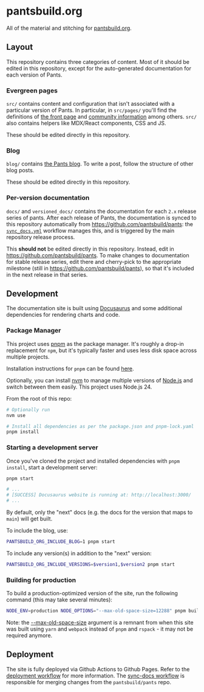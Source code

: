# pantsbuild.org

All of the material and stitching for [pantsbuild.org](https://www.pantsbuild.org).

## Layout

This repository contains three categories of content. Most of it should be edited in this repository, except for the auto-generated documentation for each version of Pants.

### Evergreen pages

`src/` contains content and configuration that isn't associated with a particular version of Pants. In particular, in `src/pages/` you'll find the definitions of [the front page](https://www.pantsbuild.org) and [community information](https://www.pantsbuild.org/community/getting-help) among others. `src/` also contains helpers like MDX/React components, CSS and JS.

These should be edited directly in this repository.

### Blog

`blog/` contains [the Pants blog](https://www.pantsbuild.org/blog). To write a post, follow the structure of other blog posts.

These should be edited directly in this repository.

### Per-version documentation

`docs/` and `versioned_docs/` contains the documentation for each `2.x` release series of pants. After each release of Pants, the documentation is synced to this repository automatically from https://github.com/pantsbuild/pants: the [`sync_docs.yml`](.github/workflows/sync_docs.yml) workflow manages this, and is triggered by the main repository release process.

This **should not** be edited directly in this repository. Instead, edit in <https://github.com/pantsbuild/pants>. To make changes to documentation for stable release series, edit there and cherry-pick to the appropriate milestone (still in <https://github.com/pantsbuild/pants>), so that it's included in the next release in that series.

## Development

The documentation site is built using [Docusaurus](https://docusaurus.io) and some additional dependencies for rendering charts and code.

### Package Manager

This project uses [pnpm](https://pnpm.io) as the package manager. It's roughly a drop-in replacement for `npm`, but it's typically faster and uses less disk space across multiple projects.

Installation instructions for `pnpm` can be found [here](https://pnpm.io/installation).

Optionally, you can install [nvm](https://github.com/nvm-sh/nvm) to manage multiple versions of [Node.js](https://nodejs.org) and switch between them easily. This project uses Node.js 24.

From the root of this repo:

```bash
# Optionally run
nvm use

# Install all dependencies as per the package.json and pnpm-lock.yaml
pnpm install
```

### Starting a development server

Once you've cloned the project and installed dependencies with `pnpm install`, start a development server:

```bash
pnpm start

# ...
# [SUCCESS] Docusaurus website is running at: http://localhost:3000/
# ...
```

By default, only the "next" docs (e.g. the docs for the version that maps to `main`) will get built.

To include the blog, use:

```bash
PANTSBUILD_ORG_INCLUDE_BLOG=1 pnpm start
```

To include any version(s) in addition to the "next" version:

```bash
PANTSBUILD_ORG_INCLUDE_VERSIONS=$version1,$version2 pnpm start
```

### Building for production

To build a production-optimized version of the site, run the following command (this may take several minutes):

```bash
NODE_ENV=production NODE_OPTIONS="--max-old-space-size=12288" pnpm build
```

Note: the [--max-old-space-size](https://nodejs.org/api/cli.html#--max-old-space-sizesize-in-mib) argument is a remnant from when this site was built using `yarn` and `webpack` instead of `pnpm` and `rspack` - it may not be required anymore.

## Deployment

The site is fully deployed via Github Actions to Github Pages. Refer to the [deployment workflow](./.github/workflows/deploy.yml) for more information. The [sync-docs workflow](./.github/workflows/sync_docs.yml) is responsible for merging changes from the `pantsbuild/pants` repo.
